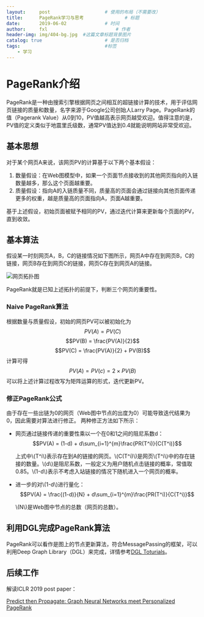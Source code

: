 ```yaml
---
layout:     post   				    # 使用的布局（不需要改）
title:      PageRank学习与思考 				# 标题
date:       2019-06-02 				# 时间
author:     fxl 						# 作者
header-img: img/404-bg.jpg 	#这篇文章标题背景图片
catalog: true 						# 是否归档
tags:								#标签
    - 学习
---
```


# PageRank介绍
PageRank是一种由搜索引擎根据网页之间相互的超链接计算的技术，用于评估网页链接的质量和数量，名字来源于Google公司创始人Larry Page。PageRank的值（Pagerank Value）从0到10，PV值越高表示网页越受欢迎。值得注意的是，PV值的定义类似于地震里氏级数，通常PV值达到0.4就能说明网站非常受欢迎。

## 基本思想
对于某个网页A来说，该网页PV的计算基于以下两个基本假设：

1.	数量假设：在Web图模型中，如果一个页面节点接收到的其他网页指向的入链数量越多，那么这个页面越重要。
2. 质量假设：指向A的入链质量不同，质量高的页面会通过链接向其他页面传递更多的权重，越是质量高的页面指向A，页面A越重要。

基于上述假设，初始页面被赋予相同的PV，通过迭代计算来更新每个页面的PV，直到收敛。

## 基本算法
假设某一时刻网页A，B，C的链接情况如下图所示，网页A中存在到网页B，C的链接，网页B存在到网页C的链接，网页C存在到网页A的链接。

![网页拓扑图](http://ww1.sinaimg.cn/large/006tNc79ly1g3mmwzjpuvj308305v0sp.jpg)

PageRank就是已知上述拓扑的前提下，判断三个网页的重要性。

### Naive PageRank算法
根据数量与质量假设，初始的网页PV可以被初始化为
$$PV(A) = PV(C)$$
$$PV(B) = \frac{PV(A)}{2}$$
$$PV(C) = \frac{PV(A)}{2} + PV(B)$$
计算可得
$$PV(A) = PV(c) = 2 \times PV(B)$$
可以将上述计算过程改写为矩阵运算的形式，迭代更新PV。

### 修正PageRank公式
由于存在一些出链为0的网页（Web图中节点的出度为0）可能导致迭代结果为0，因此需要对算法进行修正。
两种修正方法如下所示：

* 网页通过链接传递的重要性乘以一个在0和1之间的阻尼系数d：
  $$PV(A) = (1-d) + d\sum_{i=1}^{m}\frac{PR(T^i)}{C(T^i)}$$
  
  上式中\\(T^i\\)表示存在到A的链接的网页。\\(C(T^i)\\)是网页\\(T^i\\)中的存在链接的数量。\\(d\\)是阻尼系数，一般定义为用户随机点击链接的概率，常值取0.85。\\(1-d\\)表示不考虑入站链接的情况下随机进入一个网页的概率。
* 进一步的对\\(1-d\\)进行量化：
	$$PV(A) = \frac{(1-d)}{N} + d\sum_{i=1}^{m}\frac{PR(T^i)}{C(T^i)}$$
	
	\\(N\\)是Web图中节点的总数（网页的总数）。

## 利用DGL完成PageRank算法
PageRank可以看作是图上的节点更新算法，符合MessagePassing的框架，可以利用Deep Graph Library（DGL）来完成，详情参考[DGL Toturials](https://docs.dgl.ai/tutorials/basics/3_pagerank.html)。

## 后续工作
解读ICLR 2019 post paper： 

[Predict then Propagate: Graph Neural Networks meet Personalized PageRank](https://arxiv.org/abs/1810.05997)

   
